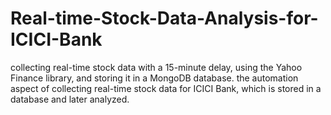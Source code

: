 # Real-time-Stock-Data-Analysis-for-ICICI-Bank
collecting real-time stock data with a 15-minute delay, using the Yahoo Finance library, and storing it in a MongoDB database. 
the automation aspect of collecting real-time stock data for ICICI Bank, which is stored in a database and later analyzed.
